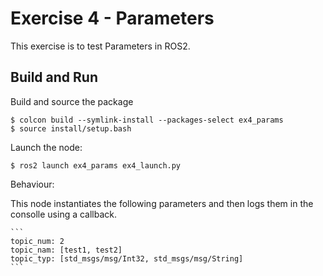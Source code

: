 # Exercise 4 - Parameters
This exercise is to test Parameters in ROS2.

## Build and Run

Build and source the package
```
$ colcon build --symlink-install --packages-select ex4_params
$ source install/setup.bash
```

Launch the node:

```
$ ros2 launch ex4_params ex4_launch.py
```

Behaviour:

This node instantiates the following parameters and then logs them in the consolle using a callback.

    ```
    topic_num: 2
    topic_nam: [test1, test2]
    topic_typ: [std_msgs/msg/Int32, std_msgs/msg/String]
    ```
    
 
